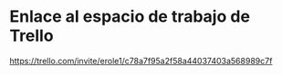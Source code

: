 # Enlace al espacio de trabajo de Trello
https://trello.com/invite/erole1/c78a7f95a2f58a44037403a568989c7f